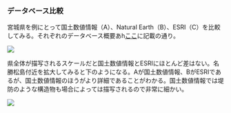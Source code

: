 ### データベース比較

宮城県を例にとって国土数値情報（A）、Natural Earth（B）、ESRI（C）を比較してみる。それぞれのデータベース概要あh[ここ](https://github.com/okmrtkhk/R-GIS/blob/main/GIS_sf.md)に記載の通り。

![](https://github.com/okmrtkhk/R-GIS/blob/main/Miyagi.svg)

県全体が描写されるスケールだと国土数値情報とESRIにほとんど差はない。名勝松島付近を拡大してみると下のようになる。Aが国土数値情報、BがESRIであるが、国土数値情報のほうがより詳細であることがわかる。国土数値情報では堤防のような構造物も場合によっては描写されるので非常に細かい。

![](https://github.com/okmrtkhk/R-GIS/blob/main/Miyagi2.svg)

